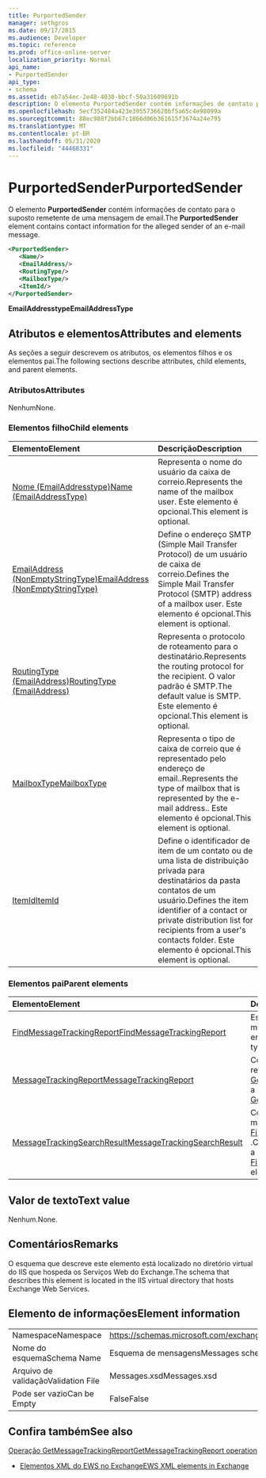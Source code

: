 ```yaml
---
title: PurportedSender
manager: sethgros
ms.date: 09/17/2015
ms.audience: Developer
ms.topic: reference
ms.prod: office-online-server
localization_priority: Normal
api_name:
- PurportedSender
api_type:
- schema
ms.assetid: eb7a54ec-2e48-4030-bbcf-50a31609691b
description: O elemento PurportedSender contém informações de contato para o suposto remetente de uma mensagem de email.
ms.openlocfilehash: 5ecf352484a423e3955736620bf5a65c4e98099a
ms.sourcegitcommit: 88ec988f2bb67c1866d06b361615f3674a24e795
ms.translationtype: MT
ms.contentlocale: pt-BR
ms.lasthandoff: 05/31/2020
ms.locfileid: "44468331"
---
```

# <a name="purportedsender"></a><span data-ttu-id="e144e-103">PurportedSender</span><span class="sxs-lookup"><span data-stu-id="e144e-103">PurportedSender</span></span>

<span data-ttu-id="e144e-104">O elemento **PurportedSender** contém informações de contato para o suposto remetente de uma mensagem de email.</span><span class="sxs-lookup"><span data-stu-id="e144e-104">The **PurportedSender** element contains contact information for the alleged sender of an e-mail message.</span></span> 
  
```XML
<PurportedSender>
   <Name/>
   <EmailAddress/>
   <RoutingType/>
   <MailboxType/>
   <ItemId/>
</PurportedSender>
```

 <span data-ttu-id="e144e-105">**EmailAddresstype**</span><span class="sxs-lookup"><span data-stu-id="e144e-105">**EmailAddressType**</span></span>
## <a name="attributes-and-elements"></a><span data-ttu-id="e144e-106">Atributos e elementos</span><span class="sxs-lookup"><span data-stu-id="e144e-106">Attributes and elements</span></span>

<span data-ttu-id="e144e-107">As seções a seguir descrevem os atributos, os elementos filhos e os elementos pai.</span><span class="sxs-lookup"><span data-stu-id="e144e-107">The following sections describe attributes, child elements, and parent elements.</span></span>
  
### <a name="attributes"></a><span data-ttu-id="e144e-108">Atributos</span><span class="sxs-lookup"><span data-stu-id="e144e-108">Attributes</span></span>

<span data-ttu-id="e144e-109">Nenhum</span><span class="sxs-lookup"><span data-stu-id="e144e-109">None.</span></span>
  
### <a name="child-elements"></a><span data-ttu-id="e144e-110">Elementos filho</span><span class="sxs-lookup"><span data-stu-id="e144e-110">Child elements</span></span>

|<span data-ttu-id="e144e-111">**Elemento**</span><span class="sxs-lookup"><span data-stu-id="e144e-111">**Element**</span></span>|<span data-ttu-id="e144e-112">**Descrição**</span><span class="sxs-lookup"><span data-stu-id="e144e-112">**Description**</span></span>|
|:-----|:-----|
|[<span data-ttu-id="e144e-113">Nome (EmailAddresstype)</span><span class="sxs-lookup"><span data-stu-id="e144e-113">Name (EmailAddressType)</span></span>](name-emailaddresstype.md) <br/> |<span data-ttu-id="e144e-114">Representa o nome do usuário da caixa de correio.</span><span class="sxs-lookup"><span data-stu-id="e144e-114">Represents the name of the mailbox user.</span></span> <span data-ttu-id="e144e-115">Este elemento é opcional.</span><span class="sxs-lookup"><span data-stu-id="e144e-115">This element is optional.</span></span>  <br/> |
|[<span data-ttu-id="e144e-116">EmailAddress (NonEmptyStringType)</span><span class="sxs-lookup"><span data-stu-id="e144e-116">EmailAddress (NonEmptyStringType)</span></span>](emailaddress-nonemptystringtype.md) <br/> |<span data-ttu-id="e144e-117">Define o endereço SMTP (Simple Mail Transfer Protocol) de um usuário de caixa de correio.</span><span class="sxs-lookup"><span data-stu-id="e144e-117">Defines the Simple Mail Transfer Protocol (SMTP) address of a mailbox user.</span></span> <span data-ttu-id="e144e-118">Este elemento é opcional.</span><span class="sxs-lookup"><span data-stu-id="e144e-118">This element is optional.</span></span>  <br/> |
|[<span data-ttu-id="e144e-119">RoutingType (EmailAddress)</span><span class="sxs-lookup"><span data-stu-id="e144e-119">RoutingType (EmailAddress)</span></span>](routingtype-emailaddress.md) <br/> |<span data-ttu-id="e144e-120">Representa o protocolo de roteamento para o destinatário.</span><span class="sxs-lookup"><span data-stu-id="e144e-120">Represents the routing protocol for the recipient.</span></span> <span data-ttu-id="e144e-121">O valor padrão é SMTP.</span><span class="sxs-lookup"><span data-stu-id="e144e-121">The default value is SMTP.</span></span> <span data-ttu-id="e144e-122">Este elemento é opcional.</span><span class="sxs-lookup"><span data-stu-id="e144e-122">This element is optional.</span></span>  <br/> |
|[<span data-ttu-id="e144e-123">MailboxType</span><span class="sxs-lookup"><span data-stu-id="e144e-123">MailboxType</span></span>](mailboxtype.md) <br/> |<span data-ttu-id="e144e-124">Representa o tipo de caixa de correio que é representado pelo endereço de email..</span><span class="sxs-lookup"><span data-stu-id="e144e-124">Represents the type of mailbox that is represented by the e-mail address..</span></span> <span data-ttu-id="e144e-125">Este elemento é opcional.</span><span class="sxs-lookup"><span data-stu-id="e144e-125">This element is optional.</span></span>  <br/> |
|[<span data-ttu-id="e144e-126">ItemId</span><span class="sxs-lookup"><span data-stu-id="e144e-126">ItemId</span></span>](itemid.md) <br/> |<span data-ttu-id="e144e-127">Define o identificador de item de um contato ou de uma lista de distribuição privada para destinatários da pasta contatos de um usuário.</span><span class="sxs-lookup"><span data-stu-id="e144e-127">Defines the item identifier of a contact or private distribution list for recipients from a user's contacts folder.</span></span> <span data-ttu-id="e144e-128">Este elemento é opcional.</span><span class="sxs-lookup"><span data-stu-id="e144e-128">This element is optional.</span></span>  <br/> |
   
### <a name="parent-elements"></a><span data-ttu-id="e144e-129">Elementos pai</span><span class="sxs-lookup"><span data-stu-id="e144e-129">Parent elements</span></span>

|<span data-ttu-id="e144e-130">**Elemento**</span><span class="sxs-lookup"><span data-stu-id="e144e-130">**Element**</span></span>|<span data-ttu-id="e144e-131">**Descrição**</span><span class="sxs-lookup"><span data-stu-id="e144e-131">**Description**</span></span>|
|:-----|:-----|
|[<span data-ttu-id="e144e-132">FindMessageTrackingReport</span><span class="sxs-lookup"><span data-stu-id="e144e-132">FindMessageTrackingReport</span></span>](findmessagetrackingreport.md) <br/> |<span data-ttu-id="e144e-133">Especifica critérios para os tipos de mensagens a serem encontradas.</span><span class="sxs-lookup"><span data-stu-id="e144e-133">Specifies criteria for the types of messages to find.</span></span>  <br/> |
|[<span data-ttu-id="e144e-134">MessageTrackingReport</span><span class="sxs-lookup"><span data-stu-id="e144e-134">MessageTrackingReport</span></span>](messagetrackingreport.md) <br/> |<span data-ttu-id="e144e-135">Contém uma única mensagem que é retornada em uma [operação GetMessageTrackingReport](getmessagetrackingreport-operation.md).</span><span class="sxs-lookup"><span data-stu-id="e144e-135">Contains a single message that is returned in a [GetMessageTrackingReport operation](getmessagetrackingreport-operation.md).</span></span>  <br/> |
|[<span data-ttu-id="e144e-136">MessageTrackingSearchResult</span><span class="sxs-lookup"><span data-stu-id="e144e-136">MessageTrackingSearchResult</span></span>](messagetrackingsearchresult.md) <br/> |<span data-ttu-id="e144e-137">Contém um único resultado de mensagem para um elemento [FindMessageTrackingReportResponse](findmessagetrackingreportresponse.md) .</span><span class="sxs-lookup"><span data-stu-id="e144e-137">Contains a single message result for a [FindMessageTrackingReportResponse](findmessagetrackingreportresponse.md) element.</span></span>  <br/> |
   
## <a name="text-value"></a><span data-ttu-id="e144e-138">Valor de texto</span><span class="sxs-lookup"><span data-stu-id="e144e-138">Text value</span></span>

<span data-ttu-id="e144e-139">Nenhum.</span><span class="sxs-lookup"><span data-stu-id="e144e-139">None.</span></span>
  
## <a name="remarks"></a><span data-ttu-id="e144e-140">Comentários</span><span class="sxs-lookup"><span data-stu-id="e144e-140">Remarks</span></span>

<span data-ttu-id="e144e-141">O esquema que descreve este elemento está localizado no diretório virtual do IIS que hospeda os Serviços Web do Exchange.</span><span class="sxs-lookup"><span data-stu-id="e144e-141">The schema that describes this element is located in the IIS virtual directory that hosts Exchange Web Services.</span></span>
  
## <a name="element-information"></a><span data-ttu-id="e144e-142">Elemento de informações</span><span class="sxs-lookup"><span data-stu-id="e144e-142">Element information</span></span>

|||
|:-----|:-----|
|<span data-ttu-id="e144e-143">Namespace</span><span class="sxs-lookup"><span data-stu-id="e144e-143">Namespace</span></span>  <br/> |https://schemas.microsoft.com/exchange/services/2006/messages  <br/> |
|<span data-ttu-id="e144e-144">Nome do esquema</span><span class="sxs-lookup"><span data-stu-id="e144e-144">Schema Name</span></span>  <br/> |<span data-ttu-id="e144e-145">Esquema de mensagens</span><span class="sxs-lookup"><span data-stu-id="e144e-145">Messages schema</span></span>  <br/> |
|<span data-ttu-id="e144e-146">Arquivo de validação</span><span class="sxs-lookup"><span data-stu-id="e144e-146">Validation File</span></span>  <br/> |<span data-ttu-id="e144e-147">Messages.xsd</span><span class="sxs-lookup"><span data-stu-id="e144e-147">Messages.xsd</span></span>  <br/> |
|<span data-ttu-id="e144e-148">Pode ser vazio</span><span class="sxs-lookup"><span data-stu-id="e144e-148">Can be Empty</span></span>  <br/> |<span data-ttu-id="e144e-149">False</span><span class="sxs-lookup"><span data-stu-id="e144e-149">False</span></span>  <br/> |
   
## <a name="see-also"></a><span data-ttu-id="e144e-150">Confira também</span><span class="sxs-lookup"><span data-stu-id="e144e-150">See also</span></span>



[<span data-ttu-id="e144e-151">Operação GetMessageTrackingReport</span><span class="sxs-lookup"><span data-stu-id="e144e-151">GetMessageTrackingReport operation</span></span>](getmessagetrackingreport-operation.md)


- [<span data-ttu-id="e144e-152">Elementos XML do EWS no Exchange</span><span class="sxs-lookup"><span data-stu-id="e144e-152">EWS XML elements in Exchange</span></span>](ews-xml-elements-in-exchange.md)


